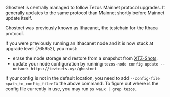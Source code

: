 Ghostnet is centrally managed to follow Tezos Mainnet protocol upgrades. It generally updates to the same protocol than Mainnet shortly before Mainnet update itself.

Ghostnet was previously known as Ithacanet, the testchain for the Ithaca protocol.

If you were previously running an Ithacanet node and it is now stuck at upgrade level (765952), you must:

* erase the node storage and restore from a snapshot from [XTZ-Shots](https://xtz-shots.io).
* update your node configuration by running `tezos-node config update --network https://teztnets.xyz/ghostnet`

If your config is not in the default location, you need to add `--config-file <path_to_config_file>` to the above command. To figure out where is the config file currently in use, you may run `ps waux | grep tezos`.
